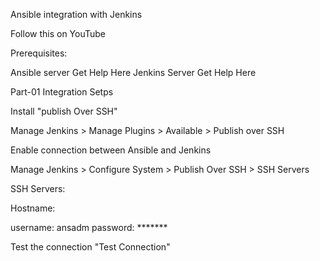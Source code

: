 Ansible integration with Jenkins

Follow this on YouTube

Prerequisites:

Ansible server Get Help Here
Jenkins Server Get Help Here

Part-01 Integration Setps

Install "publish Over SSH"

Manage Jenkins > Manage Plugins > Available > Publish over SSH

Enable connection between Ansible and Jenkins

Manage Jenkins > Configure System > Publish Over SSH > SSH Servers

SSH Servers:

Hostname:<ServerIP>
  
username: ansadm
password: *******

Test the connection "Test Connection"
